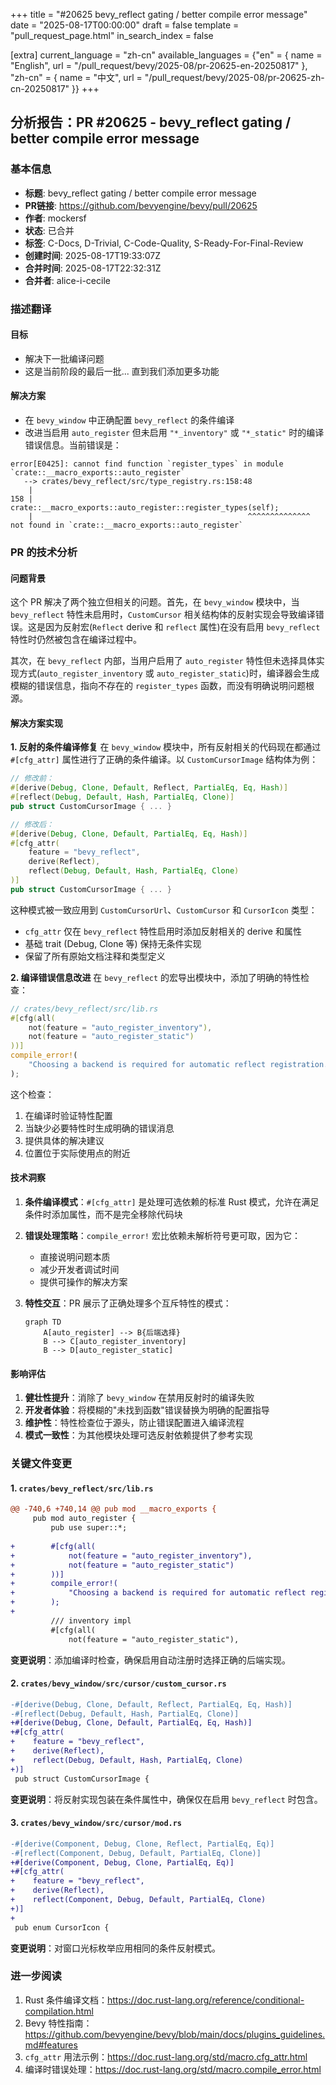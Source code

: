 +++
title = "#20625 bevy_reflect gating / better compile error message"
date = "2025-08-17T00:00:00"
draft = false
template = "pull_request_page.html"
in_search_index = false

[extra]
current_language = "zh-cn"
available_languages = {"en" = { name = "English", url = "/pull_request/bevy/2025-08/pr-20625-en-20250817" }, "zh-cn" = { name = "中文", url = "/pull_request/bevy/2025-08/pr-20625-zh-cn-20250817" }}
+++

## 分析报告：PR #20625 - bevy_reflect gating / better compile error message

### 基本信息
- **标题**: bevy_reflect gating / better compile error message
- **PR链接**: https://github.com/bevyengine/bevy/pull/20625
- **作者**: mockersf
- **状态**: 已合并
- **标签**: C-Docs, D-Trivial, C-Code-Quality, S-Ready-For-Final-Review
- **创建时间**: 2025-08-17T19:33:07Z
- **合并时间**: 2025-08-17T22:32:31Z
- **合并者**: alice-i-cecile

### 描述翻译
#### 目标
- 解决下一批编译问题
- 这是当前阶段的最后一批... 直到我们添加更多功能

#### 解决方案
- 在 `bevy_window` 中正确配置 `bevy_reflect` 的条件编译
- 改进当启用 `auto_register` 但未启用 `"*_inventory"` 或 `"*_static"` 时的编译错误信息。当前错误是：
```
error[E0425]: cannot find function `register_types` in module `crate::__macro_exports::auto_register`
   --> crates/bevy_reflect/src/type_registry.rs:158:48
    |
158 |         crate::__macro_exports::auto_register::register_types(self);
    |                                                ^^^^^^^^^^^^^^ not found in `crate::__macro_exports::auto_register`
```

### PR 的技术分析

#### 问题背景
这个 PR 解决了两个独立但相关的问题。首先，在 `bevy_window` 模块中，当 `bevy_reflect` 特性未启用时，`CustomCursor` 相关结构体的反射实现会导致编译错误。这是因为反射宏(`Reflect` derive 和 `reflect` 属性)在没有启用 `bevy_reflect` 特性时仍然被包含在编译过程中。

其次，在 `bevy_reflect` 内部，当用户启用了 `auto_register` 特性但未选择具体实现方式(`auto_register_inventory` 或 `auto_register_static`)时，编译器会生成模糊的错误信息，指向不存在的 `register_types` 函数，而没有明确说明问题根源。

#### 解决方案实现
**1. 反射的条件编译修复**
在 `bevy_window` 模块中，所有反射相关的代码现在都通过 `#[cfg_attr]` 属性进行了正确的条件编译。以 `CustomCursorImage` 结构体为例：

```rust
// 修改前：
#[derive(Debug, Clone, Default, Reflect, PartialEq, Eq, Hash)]
#[reflect(Debug, Default, Hash, PartialEq, Clone)]
pub struct CustomCursorImage { ... }

// 修改后：
#[derive(Debug, Clone, Default, PartialEq, Eq, Hash)]
#[cfg_attr(
    feature = "bevy_reflect",
    derive(Reflect),
    reflect(Debug, Default, Hash, PartialEq, Clone)
)]
pub struct CustomCursorImage { ... }
```

这种模式被一致应用到 `CustomCursorUrl`、`CustomCursor` 和 `CursorIcon` 类型：
- `cfg_attr` 仅在 `bevy_reflect` 特性启用时添加反射相关的 derive 和属性
- 基础 trait (Debug, Clone 等) 保持无条件实现
- 保留了所有原始文档注释和类型定义

**2. 编译错误信息改进**
在 `bevy_reflect` 的宏导出模块中，添加了明确的特性检查：

```rust
// crates/bevy_reflect/src/lib.rs
#[cfg(all(
    not(feature = "auto_register_inventory"),
    not(feature = "auto_register_static")
))]
compile_error!(
    "Choosing a backend is required for automatic reflect registration. Please enable either the \"auto_register_inventory\" or the \"auto_register_static\" feature."
);
```

这个检查：
1. 在编译时验证特性配置
2. 当缺少必要特性时生成明确的错误消息
3. 提供具体的解决建议
4. 位置位于实际使用点的附近

#### 技术洞察
1. **条件编译模式**：`#[cfg_attr]` 是处理可选依赖的标准 Rust 模式，允许在满足条件时添加属性，而不是完全移除代码块
   
2. **错误处理策略**：`compile_error!` 宏比依赖未解析符号更可取，因为它：
   - 直接说明问题本质
   - 减少开发者调试时间
   - 提供可操作的解决方案

3. **特性交互**：PR 展示了正确处理多个互斥特性的模式：
   ```mermaid
   graph TD
       A[auto_register] --> B{后端选择}
       B --> C[auto_register_inventory]
       B --> D[auto_register_static]
   ```

#### 影响评估
1. **健壮性提升**：消除了 `bevy_window` 在禁用反射时的编译失败
2. **开发者体验**：将模糊的"未找到函数"错误替换为明确的配置指导
3. **维护性**：特性检查位于源头，防止错误配置进入编译流程
4. **模式一致性**：为其他模块处理可选反射依赖提供了参考实现

### 关键文件变更

#### 1. `crates/bevy_reflect/src/lib.rs`
```diff
@@ -740,6 +740,14 @@ pub mod __macro_exports {
     pub mod auto_register {
         pub use super::*;
 
+        #[cfg(all(
+            not(feature = "auto_register_inventory"),
+            not(feature = "auto_register_static")
+        ))]
+        compile_error!(
+            "Choosing a backend is required for automatic reflect registration. Please enable either the \"auto_register_inventory\" or the \"auto_register_static\" feature."
+        );
+
         /// inventory impl
         #[cfg(all(
             not(feature = "auto_register_static"),
```

**变更说明**：添加编译时检查，确保启用自动注册时选择正确的后端实现。

#### 2. `crates/bevy_window/src/cursor/custom_cursor.rs`
```diff
-#[derive(Debug, Clone, Default, Reflect, PartialEq, Eq, Hash)]
-#[reflect(Debug, Default, Hash, PartialEq, Clone)]
+#[derive(Debug, Clone, Default, PartialEq, Eq, Hash)]
+#[cfg_attr(
+    feature = "bevy_reflect",
+    derive(Reflect),
+    reflect(Debug, Default, Hash, PartialEq, Clone)
+)]
 pub struct CustomCursorImage {
```

**变更说明**：将反射实现包装在条件属性中，确保仅在启用 `bevy_reflect` 时包含。

#### 3. `crates/bevy_window/src/cursor/mod.rs`
```diff
-#[derive(Component, Debug, Clone, Reflect, PartialEq, Eq)]
-#[reflect(Component, Debug, Default, PartialEq, Clone)]
+#[derive(Component, Debug, Clone, PartialEq, Eq)]
+#[cfg_attr(
+    feature = "bevy_reflect",
+    derive(Reflect),
+    reflect(Component, Debug, Default, PartialEq, Clone)
+)]
+
 pub enum CursorIcon {
```

**变更说明**：对窗口光标枚举应用相同的条件反射模式。

### 进一步阅读
1. Rust 条件编译文档：https://doc.rust-lang.org/reference/conditional-compilation.html
2. Bevy 特性指南：https://github.com/bevyengine/bevy/blob/main/docs/plugins_guidelines.md#features
3. `cfg_attr` 用法示例：https://doc.rust-lang.org/std/macro.cfg_attr.html
4. 编译时错误处理：https://doc.rust-lang.org/std/macro.compile_error.html